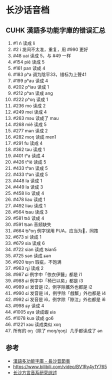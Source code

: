 # 长沙话音档

## CUHK 漢語多功能字庫的错误汇总

1. #1 n̍ 读成 li
1. #2 i 发间不太准，重复，用 #990 更好
1. #48 uai 读成 5，与 #49 一样
1. #154 piẽ 读成 5
1. #161 pan 读成 4
1. #183 pʰa 调为陰平33，错标为上聲41
1. #199 pʰau 读成 4
1. #202 pʰiau 读成 1
1. #212 pʰan 读成 ang
1. #222 pʰoŋ 读成 1
1. #236 mo 读成 2
1. #249 mei 读成 4
1. #263 məu 读成了 mau
1. #268 miẽ 读成 5
1. #277 mən 读成 2
1. #282 moŋ 读成 men1
1. #291 fu 读成 4
1. #362 təu 读成 1
1. #401 tʰa 读成 4
1. #426 tʰiẽ 读成 5
1. #433 tʰən 读成 5
1. #433 tʰən 读成 5
1. #448 la 读成 1
1. #449 la 读成 3
1. #458 lio 读成 4
1. #478 liau 读成 1
1. #492 liəu 读成 1
1. #564 ʦau 读成 3
1. #581 ʦõ 读成 4
1. #591 ʦan 音频缺失
1. #664 ʦʰoŋ 例字误用 PUA，应当为𢱤，同㨦
1. #673 si 读成 1
1. #679 sia 读成 6
1. #722 sian 读成 ʦian5
1. #725 sən 读成 ɕən
1. #920 ʨyn 瑕疵，不饱满
1. #963 ȵi 读成 2
1. #987 ɕi 例字中「依衣伊醫」都是 i1
1. #988 ɕi 例字中「椅已以矣」都是 i3
1. #989 ɕi 发音是 i2，例字除攜外也都是 i2
1. #990 ɕi 发音是 i4，例字除「戲繫」外也都是 i4
1. #992 ɕi 发音是 i6，例字除「隙泣」外也都是 i6
1. #998 ɕy 读成 4
1. #1005 ɕya 读成蝦 ɕia
1. #1078 kuə 读成 go6
1. #1221 xəu 读成类似 xoŋ
1. 所有的 oŋ（除了 moŋ/ŋoŋ）几乎都读成了 ən

## 参考

- [漢語多功能字庫 - 長沙音節表](http://humanum.arts.cuhk.edu.hk/Lexis/lexi-mf/dialectIndex.php?point=F)
- https://www.bilibili.com/video/BV1Ry4y1Y765
- [长沙方言音系研究综述](https://www.zhihu.com/xen/market/remix/paid_magazine/1396306359609081856)

